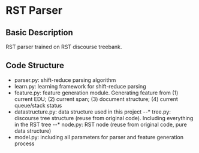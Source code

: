 # RST Parser #

## Basic Description ##

RST parser trained on RST discourse treebank.

## Code Structure ##

- parser.py: shift-reduce parsing algorithm
- learn.py: learning framework for shift-reduce parsing
- feature.py: feature generation module. Generating feature from (1) current EDU; (2) current span; (3) document structure; (4) current queue/stack status
- datastructure.py: data structure used in this project
--* tree.py: discourse tree structure (reuse from original code). Including everything in the RST tree
--* node.py: RST node (reuse from original code, pure data structure)
- model.py: including all parameters for parser and feature generation process

